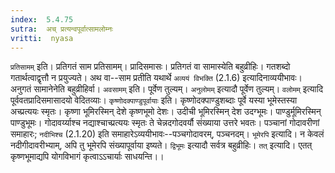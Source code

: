 ```yaml
---
index:  5.4.75
sutra:  अच् प्रत्यन्वपूर्वात्सामलोम्नः
vritti:  nyasa
---
```


`प्रतिसामम्` इति। प्रतिगतं साम प्रतिसामम्। प्रादिसमासः। प्रतिगतं वा सामास्येति बहुव्रीहिः। गतशब्दो गतार्थत्वाद्वृत्तौ न प्रयुज्यते। अथ वा--साम प्रतीति यथार्थे `अव्ययं विभक्ति` (2.1.6) इत्यादिनाव्ययीभावः। अनुगतं सामानेनेति बहुव्रीहिर्वा। `अवसामम्` इति। पूर्वेण तुल्यम्। `अनुलोमम्` इत्यादौ पूर्वेण तुल्यम्। `वलोमम्` इत्यादि पूर्ववतप्रादिसमासादयो वेदितव्याः।
`कृष्णोदक्पाण्डुपूर्वायाः` इति। कृष्णोदक्पाण्डुशब्दाः पूर्वे यस्या भूमेस्तस्या अच्प्रत्ययः स्मृतः। कृष्णा भूमिरस्मिन् देशे कृष्णभूमो देशः। उदीची भूमिरस्मिन् देश उदग्भूमः। पाण्डुर्मूमिरस्मिन् पाण्डुभूमः। गोदावर्य्याश्च नद्याश्चाच्प्रत्ययः स्मृतः ते चेन्नदगोदवर्यौ संख्याया उत्तरे भवतः। पञ्चानां गोदावरीणां समाहारः; `नदीभिश्च` (2.1.20) इति समाहारेऽव्ययीभावः--पञ्चगोदावरम्, पञ्चनदम्।
`भूमेरपि` इत्यादि। न केवलं नदीगीदावरीभ्याम्, अपि तु भूमेरपि संख्यापूर्वाया इष्यते। `द्विभूमः` इत्यादौ सर्वत्र बहुव्रीहिः।
`तत्` इत्यादि। एतत् कृष्णभूमाद्यपि योगविभागं कृत्वाऽऽचार्याः साधयन्ति।।

